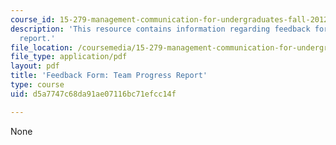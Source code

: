 ```yaml
---
course_id: 15-279-management-communication-for-undergraduates-fall-2012
description: 'This resource contains information regarding feedback form: team progress
  report.'
file_location: /coursemedia/15-279-management-communication-for-undergraduates-fall-2012/d5a7747c68da91ae07116bc71efcc14f_MIT15_279F12_teamPrgrsFdbk.pdf
file_type: application/pdf
layout: pdf
title: 'Feedback Form: Team Progress Report'
type: course
uid: d5a7747c68da91ae07116bc71efcc14f

---
```

None